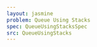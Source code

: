 ```yaml
---
layout: jasmine
problem: Queue Using Stacks
spec: QueueUsingStacksSpec
src: QueueUsingStacks
---
```

